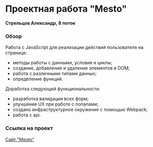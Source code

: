 # Проектная работа "Mesto"
**Стрельцов Александр, 8 поток**

### Обзор
Работа с JavaScript для реализации действий пользователя на странице:
- методы работы с данными, условия и циклы;
- создание, добавление и удаление элементов в DOM;
- работа с различными типами данных;
- определение функций.

Доработка следующей функциональности:
- разработка валидации всех форм;
- улучшение UX при работе с попапами;
- создано инфраструктурное окружение с помощью Webpack;
- работа с api.

### Ссылка на проект
[Сайт "Mesto"](https://alexanderstreltsov.github.io/mesto-project/)

